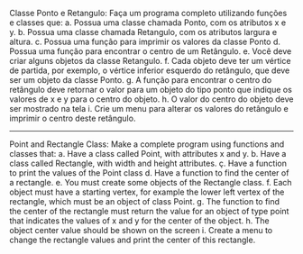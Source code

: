 Classe Ponto e Retangulo: Faça um programa completo utilizando funções e classes que:
a.	Possua uma classe chamada Ponto, com os atributos x e y.
b.	Possua uma classe chamada Retangulo, com os atributos largura e altura.
c.	Possua uma função para imprimir os valores da classe Ponto
d.	Possua uma função para encontrar o centro de um Retângulo.
e.	Você deve criar alguns objetos da classe Retangulo.
f.	Cada objeto deve ter um vértice de partida, por exemplo, o vértice inferior esquerdo do retângulo, que deve ser um objeto da classe Ponto.
g.	A função para encontrar o centro do retângulo deve retornar o valor para um objeto do tipo ponto que indique os valores de x e y para o centro do objeto.
h.	O valor do centro do objeto deve ser mostrado na tela
i.	Crie um menu para alterar os valores do retângulo e imprimir o centro deste retângulo.


-------------------------------------------------------------------------------------------------------------------------------

Point and Rectangle Class: Make a complete program using functions and classes that:
a.  Have a class called Point, with attributes x and y.
b.  Have a class called Rectangle, with width and height attributes.
ç.  Have a function to print the values of the Point class
d.  Have a function to find the center of a rectangle.
e.  You must create some objects of the Rectangle class.
f.  Each object must have a starting vertex, for example the lower left vertex of the rectangle, which must be an object of class Point.
g.  The function to find the center of the rectangle must return the value for an object of type point that indicates the values of x and y for the center of the object.
h.  The object center value should be shown on the screen
i.  Create a menu to change the rectangle values and print the center of this rectangle.
